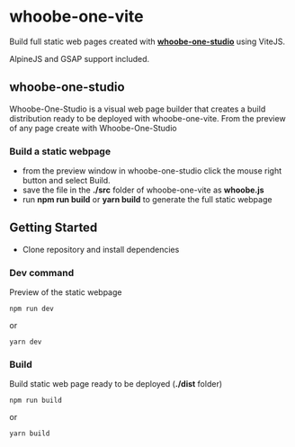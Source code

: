 # whoobe-one-vite

Build full static web pages created with [**whoobe-one-studio**](https://github.com/swina/whoobe-one-studio) using ViteJS.

AlpineJS and GSAP support included.

## whoobe-one-studio

Whoobe-One-Studio is a visual web page builder that creates a build distribution ready to be deployed with whoobe-one-vite.
From the preview of any page create with Whoobe-One-Studio

### Build a static webpage

- from the preview window in whoobe-one-studio click the mouse right button and select Build.
- save the file in the **./src** folder of whoobe-one-vite as **whoobe.js**
- run **npm run build** or **yarn build** to generate the full static webpage



## Getting Started

- Clone repository and install dependencies

### Dev command

Preview of the static webpage

```
npm run dev
```

or 

```
yarn dev
```


### Build

Build static web page ready to be deployed (**./dist** folder)

```
npm run build
```

or 

```
yarn build
```